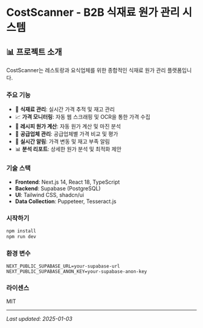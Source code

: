 # CostScanner - B2B 식재료 원가 관리 시스템

## 📊 프로젝트 소개
CostScanner는 레스토랑과 요식업체를 위한 종합적인 식재료 원가 관리 플랫폼입니다.

### 주요 기능
- 🥬 **식재료 관리**: 실시간 가격 추적 및 재고 관리
- 📈 **가격 모니터링**: 자동 웹 스크래핑 및 OCR을 통한 가격 수집
- 🍳 **레시피 원가 계산**: 자동 원가 계산 및 마진 분석
- 🚚 **공급업체 관리**: 공급업체별 가격 비교 및 평가
- 📱 **실시간 알림**: 가격 변동 및 재고 부족 알림
- 📊 **분석 리포트**: 상세한 원가 분석 및 최적화 제안

### 기술 스택
- **Frontend**: Next.js 14, React 18, TypeScript
- **Backend**: Supabase (PostgreSQL)
- **UI**: Tailwind CSS, shadcn/ui
- **Data Collection**: Puppeteer, Tesseract.js

### 시작하기
```bash
npm install
npm run dev
```

### 환경 변수
```env
NEXT_PUBLIC_SUPABASE_URL=your-supabase-url
NEXT_PUBLIC_SUPABASE_ANON_KEY=your-supabase-anon-key
```

### 라이센스
MIT

---
*Last updated: 2025-01-03*